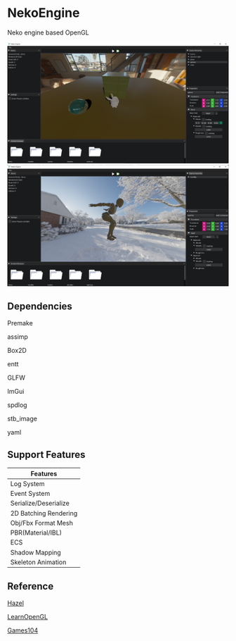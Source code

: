 # NekoEngine
Neko engine based OpenGL

![demo1](SandBox\assets\media\demo1.png)![demo2](SandBox\assets\media\demo2.png)

## Dependencies

Premake

assimp

Box2D

entt

GLFW

ImGui

spdlog

stb_image

yaml

## Support Features

| Features              |
| --------------------- |
| Log System            |
| Event System          |
| Serialize/Deserialize |
| 2D Batching Rendering |
| Obj/Fbx Format Mesh   |
| PBR(Material/IBL)     |
| ECS                   |
| Shadow Mapping        |
| Skeleton Animation    |

## Reference

[Hazel](https://github.com/TheCherno/Hazel)

[LearnOpenGL](https://learnopengl.com/)

[Games104](https://games104.boomingtech.com/sc/)

